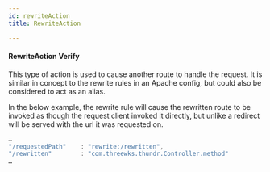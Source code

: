 ```yaml
---
id: rewriteAction
title: RewriteAction

---
```


#### RewriteAction <span class="label label-warning">Verify</span>

This type of action is used to cause another route to handle the request. It is similar in concept to the rewrite rules in an Apache config, but could also be considered to act as an alias.

In the below example, the rewrite rule will cause the rewritten route to be invoked as though the request client invoked it directly, but unlike a redirect will be served with the url it was requested on.

```java
…
"/requestedPath"	: "rewrite:/rewritten",
"/rewritten"		: "com.threewks.thundr.Controller.method"
…
```